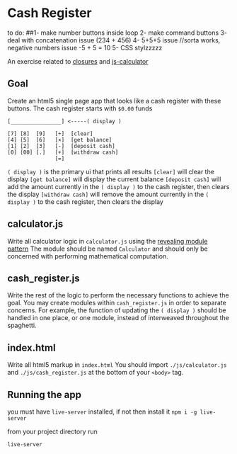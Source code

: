 # Cash Register

to do:
##1- make number buttons inside loop
2- make command buttons
3- deal with concatenation issue (234 + 456)
4- 5+5+5 issue //sorta works, negative numbers issue -5 + 5 = 10
5- CSS stylzzzzz


An exercise related to [closures](https://slides.com/theremix/closures) and [js-calculator](https://github.com/devleague/js-calculator)

## Goal

Create an html5 single page app that looks like a cash register with these buttons. The cash register starts with `$0.00` funds

```
[________________] <-----( display )

[7] [8]  [9]   [÷]  [clear]
[4] [5]  [6]   [×]  [get balance]
[1] [2]  [3]   [-]  [deposit cash]
[0] [00] [.]   [+]  [withdraw cash]
               [=]

```

`( display )` is the primary ui that prints all results
`[clear]` will clear the display
`[get balance]` will display the current balance
`[deposit cash]` will add the amount currently in the `( display )` to the cash register, then clears the display
`[withdraw cash]` will remove the amount currently in the `( display )` to the cash register, then clears the display

## calculator.js

Write all calculator logic in `calculator.js` using the [revealing module pattern](http://slides.com/jasonsewell/object-literals-and-ze-module-pattern)
The module should be named `Calculator` and should only be concerned with performing mathematical computation.

## cash_register.js

Write the rest of the logic to perform the necessary functions to achieve the goal.
You may create modules within `cash_register.js` in order to separate concerns.
For example, the function of updating the `( display )` should be handled in one place, or one module, instead of interweaved throughout the spaghetti.

## index.html

Write all html5 markup in `index.html`
You should import `./js/calculator.js` and `./js/cash_register.js` at the bottom of your `<body>` tag.

## Running the app

you must have `live-server` installed, if not then install it `npm i -g live-server`

from your project directory run

```
live-server
```
